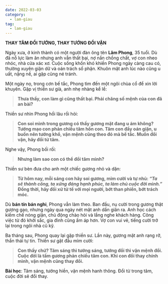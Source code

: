 ```yaml
---
date: 2022-03-03
category:
  - lam-giau
tag:
  - lam-giau
---
```


**THAY TÂM ĐỔI TƯỚNG, THAY TƯỚNG ĐỔI VẬN**

Ngày xưa, ở kinh thành có một người đàn ông tên **Lâm Phong**, 35 tuổi. Dù đã nỗ lực làm ăn nhưng anh vẫn thất bại, nợ nần chồng chất, vợ con nheo nhóc, nhà cửa xác xơ. Cuộc sống khốn khó khiến Phong ngày càng cau có, thường xuyên giận dữ và oán trách số phận. Khuôn mặt anh lúc nào cũng u uất, nặng nề, ai gặp cũng né tránh.

Một ngày nọ, trong cơn bế tắc, Phong tìm đến một ngôi chùa cổ để xin lời khuyên. Gặp vị thiền sư già, anh nhẹ nhàng kể lể:

> **Thưa thầy, con làm gì cũng thất bại. Phải chăng số mệnh của con đã an bài?**

Thiền sư nhìn Phong hồi lâu rồi hỏi:

> **Con soi mình trong gương có thấy gương mặt đang u ám không? Tướng mạo con phản chiếu tâm hồn con. Tâm con đầy oán giận, u buồn nên tướng khổ, vận mệnh cũng theo đó mà bế tắc. Muốn đổi vận, hãy đổi từ tâm.**

Nghe vậy, Phong bối rối:

> **Nhưng làm sao con có thể đổi tâm mình?**

Thiền sư bèn đưa cho anh một chiếc gương nhỏ và dặn:

> **Từ hôm nay, mỗi sáng con hãy soi gương, mỉm cười và tự nhủ: _“Ta sẽ thành công, ta xứng đáng hạnh phúc, ta làm chủ cuộc đời mình.”_ Đồng thời, hãy đối xử tử tế với mọi người, bớt than phiền, bớt trách móc.**

Dù **bán tín bán nghi**, Phong vẫn làm theo. Ban đầu, nụ cười trong gương thật gượng gạo, nhưng ngày qua ngày nét mặt anh dần giãn ra. Anh học cách kiềm chế nóng giận, chủ động chào hỏi và lắng nghe khách hàng. Công việc từ đó khởi sắc, gia đình cũng ấm áp hơn. Vợ con vui vẻ, tiếng cười trở lại trong ngôi nhà cũ kỹ.

Ba tháng sau, Phong quay lại gặp thiền sư. Lần này, gương mặt anh rạng rỡ, thần thái tự tin. Thiền sư gật đầu mỉm cười:

> **Con thấy chứ? Tâm sáng thì tướng sáng, tướng đổi thì vận mệnh đổi. Cuộc đời là tấm gương phản chiếu tâm con. Khi con đổi thay chính mình, vận mệnh cũng thay đổi.**

**Bài học**: Tâm sáng, tướng hiền, vận mệnh hanh thông. Đổi từ trong tâm, cuộc đời sẽ đổi thay.
